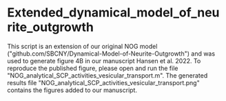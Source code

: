# Extended_dynamical_model_of_neurite_outgrowth

This script is an extension of our original NOG model ("github.com/SBCNY/Dynamical-Model-of-Neurite-Outgrowth") and was used to generate figure 4B in our manuscript Hansen et al. 2022.
To reproduce the published figure, please open and run the file "NOG_analytical_SCP_activities_vesicular_transport.m". The generated results file "NOG_analytical_SCP_activities_vesicular_transport.png" contains the figures added to our manuscript.
